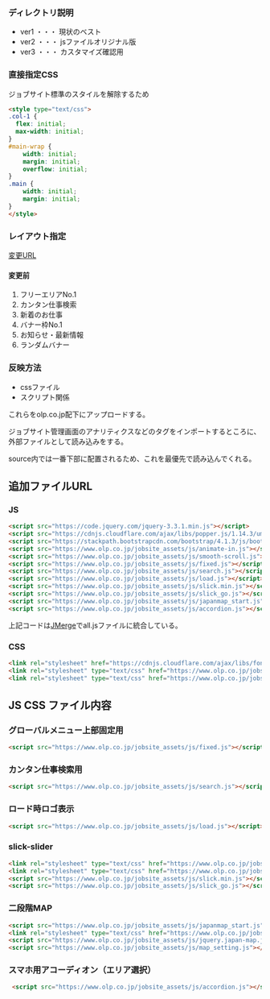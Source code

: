 ### ディレクトリ説明
* ver1 ・・・ 現状のベスト
* ver2 ・・・ jsファイルオリジナル版
* ver3 ・・・ カスタマイズ確認用

### 直接指定CSS
ジョブサイト標準のスタイルを解除するため

~~~html
<style type="text/css">
.col-1 {
  flex: initial;
  max-width: initial;
}
#main-wrap {
    width: initial;
    margin: initial;
    overflow: initial;
}
.main {
    width: initial;
    margin: initial;
}
</style>
~~~
### レイアウト指定
[変更URL](https://olp-cat.jp/aspadmnt/index.cfm?fuseaction=layoutset.list)  
#### 変更前
1. フリーエリアNo.1
1. カンタン仕事検索
1. 新着のお仕事
1. バナー枠No.1
1. お知らせ・最新情報
1. ランダムバナー

### 反映方法

 - cssファイル
 - スクリプト関係

これらをolp.co.jp配下にアップロードする。

ジョブサイト管理画面のアナリティクスなどのタグをインポートするところに、外部ファイルとして読み込みをする。

source内では一番下部に配置されるため、これを最優先で読み込んでくれる。

## 追加ファイルURL
### JS
 ```html
 <script src="https://code.jquery.com/jquery-3.3.1.min.js"></script>
 <script src="https://cdnjs.cloudflare.com/ajax/libs/popper.js/1.14.3/umd/popper.min.js" integrity="sha384-ZMP7rVo3mIykV+2+9J3UJ46jBk0WLaUAdn689aCwoqbBJiSnjAK/l8WvCWPIPm49" crossorigin="anonymous"></script>
 <script src="https://stackpath.bootstrapcdn.com/bootstrap/4.1.3/js/bootstrap.min.js" integrity="sha384-ChfqqxuZUCnJSK3+MXmPNIyE6ZbWh2IMqE241rYiqJxyMiZ6OW/JmZQ5stwEULTy" crossorigin="anonymous"></script>
 <script src="https://www.olp.co.jp/jobsite_assets/js/animate-in.js"></script>
 <script src="https://www.olp.co.jp/jobsite_assets/js/smooth-scroll.js"></script>
 <script src="https://www.olp.co.jp/jobsite_assets/js/fixed.js"></script>
 <script src="https://www.olp.co.jp/jobsite_assets/js/search.js"></script>
 <script src="https://www.olp.co.jp/jobsite_assets/js/load.js"></script>
 <script src="https://www.olp.co.jp/jobsite_assets/js/slick.min.js"></script>
 <script src="https://www.olp.co.jp/jobsite_assets/js/slick_go.js"></script>
 <script src="https://www.olp.co.jp/jobsite_assets/js/japanmap_start.js"></script>
 <script src="https://www.olp.co.jp/jobsite_assets/js/accordion.js"></script>
 ```
上記コードは[JMerge](http://demo.lateralcode.com/jmerge/)でall.jsファイルに統合している。

### CSS
```html
<link rel="stylesheet" href="https://cdnjs.cloudflare.com/ajax/libs/font-awesome/4.7.0/css/font-awesome.min.css" type="text/css">
<link rel="stylesheet" type="text/css" href="https://www.olp.co.jp/jobsite_assets/css/slick-theme.css">
<link rel="stylesheet" type="text/css" href="https://www.olp.co.jp/jobsite_assets/css/slick.css">
```

## JS CSS ファイル内容
### グローバルメニュー上部固定用  
 ```html
<script src="https://www.olp.co.jp/jobsite_assets/js/fixed.js"></script>
 ```

### カンタン仕事検索用
 ```html
<script src="https://www.olp.co.jp/jobsite_assets/js/search.js"></script>
 ```

### ロード時ロゴ表示
  ```html
 <script src="https://www.olp.co.jp/jobsite_assets/js/load.js"></script>
  ```

### slick-slider
```html
<link rel="stylesheet" type="text/css" href="https://www.olp.co.jp/jobsite_assets/css/slick-theme.css">
<link rel="stylesheet" type="text/css" href="https://www.olp.co.jp/jobsite_assets/css/slick.css">
<script src="https://www.olp.co.jp/jobsite_assets/js/slick.min.js"></script>
<script src="https://www.olp.co.jp/jobsite_assets/js/slick_go.js"></script>
```

### 二段階MAP
```html
<script src="https://www.olp.co.jp/jobsite_assets/js/japanmap_start.js"></script>
<link rel="stylesheet" type="text/css" href="https://www.olp.co.jp/jobsite_assets/css/japanmap.css">
<script src="https://www.olp.co.jp/jobsite_assets/js/jquery.japan-map.js"></script>
<script src="https://www.olp.co.jp/jobsite_assets/js/map_setting.js"></script>
```

### スマホ用アコーディオン（エリア選択）
```html
 <script src="https://www.olp.co.jp/jobsite_assets/js/accordion.js"></script>
```
